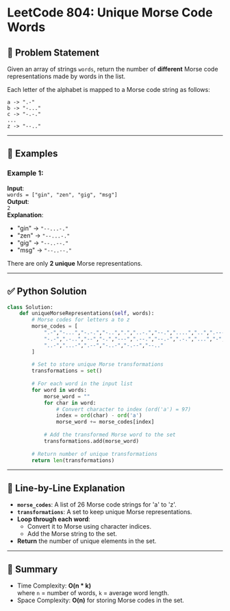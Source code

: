 
# LeetCode 804: Unique Morse Code Words

## 🧩 Problem Statement

Given an array of strings `words`, return the number of **different** Morse code representations made by words in the list.

Each letter of the alphabet is mapped to a Morse code string as follows:

```
a -> ".-"
b -> "-..."
c -> "-.-."
...
z -> "--.."
```

---

## 🧪 Examples

### Example 1:
**Input**:  
`words = ["gin", "zen", "gig", "msg"]`  
**Output**:  
`2`  
**Explanation**:  
- "gin" -> `"--...-."`
- "zen" -> `"--...-."`
- "gig" -> `"--..--."`
- "msg" -> `"--..--."`

There are only **2 unique** Morse representations.

---

## ✅ Python Solution

```python
class Solution:
    def uniqueMorseRepresentations(self, words):
        # Morse codes for letters a to z
        morse_codes = [
            ".-","-...","-.-.","-..",".","..-.","--.","....","..",".---",
            "-.-",".-..","--","-.","---",".--.","--.-",".-.","...","-",
            "..-","...-",".--","-..-","-.--","--.."
        ]
        
        # Set to store unique Morse transformations
        transformations = set()
        
        # For each word in the input list
        for word in words:
            morse_word = ""
            for char in word:
                # Convert character to index (ord('a') = 97)
                index = ord(char) - ord('a')
                morse_word += morse_codes[index]
            
            # Add the transformed Morse word to the set
            transformations.add(morse_word)
        
        # Return number of unique transformations
        return len(transformations)
```

---

## 🧠 Line-by-Line Explanation

- **`morse_codes`**: A list of 26 Morse code strings for 'a' to 'z'.
- **`transformations`**: A set to keep unique Morse representations.
- **Loop through each word**:
  - Convert it to Morse using character indices.
  - Add the Morse string to the set.
- **Return** the number of unique elements in the set.

---

## 📝 Summary

- Time Complexity: **O(n * k)**  
  where `n` = number of words, `k` = average word length.
- Space Complexity: **O(n)** for storing Morse codes in the set.
